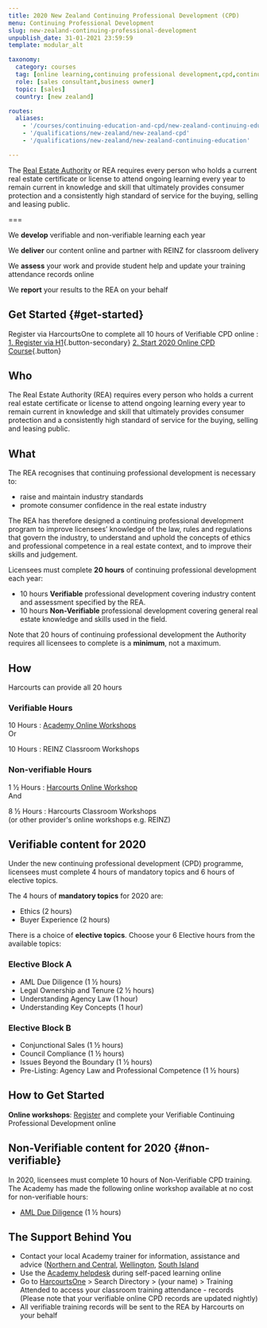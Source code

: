 ```yaml
---
title: 2020 New Zealand Continuing Professional Development (CPD)
menu: Continuing Professional Development
slug: new-zealand-continuing-professional-development
unpublish_date: 31-01-2021 23:59:59
template: modular_alt

taxonomy:
  category: courses
  tag: [online learning,continuing professional development,cpd,continuing education,ce]
  role: [sales consultant,business owner]
  topic: [sales]
  country: [new zealand]

routes:
  aliases:
    - '/courses/continuing-education-and-cpd/new-zealand-continuing-education'
    - '/qualifications/new-zealand/new-zealand-cpd'
    - '/qualifications/new-zealand/new-zealand-continuing-education'

---
```


<!-- # IMPORTANT LICENCE WARNING

>>>> All licence holders with incomplete 202 Continuing Professional Development records with the REA will be contacted on or around January 24th, 2020.

>>>> Your licence will only be cancelled if you are unable to prove you have completed 10 hours of Verifiable and 10 hours of Non-Verifiable Continuing Professional Development training by December 31st 2020.

- If you have not completed your 10 Verifiable training hours, [start now](#get-started).
- If you have not completed your 10 Non-Verifiable training hours, this can be done by logging into the [REINZ website](http://myce.reinz.co.nz/).

--- -->

The [Real Estate Authority](https://www.rea.govt.nz/) or REA requires every person who holds a current real estate certificate or license to attend ongoing learning every year to remain current in knowledge and skill that ultimately provides consumer protection and a consistently high standard of service for the buying, selling and leasing public.

===

We **develop** verifiable and non-verifiable learning each year

We **deliver** our content online and partner with REINZ for classroom delivery

We **assess** your work and provide student help and update your training attendance records online

We **report** your results to the REA on your behalf

## Get Started {#get-started}

Register via HarcourtsOne to complete all 10 hours of Verifiable CPD online
: [1. Register via H1](http://one.harcourts.co.nz/Academy/RegistrationWizard.aspx?id2=7525){.button-secondary} [2. Start 2020 Online CPD Course](http://www.academyrealestatetraining.com/nz/moodle/course/view.php?id=192&noprocess){.button}

## Who
The Real Estate Authority (REA) requires every person who holds a current real estate certificate or license to attend ongoing learning every year to remain current in knowledge and skill that ultimately provides consumer protection and a consistently high standard of service for the buying, selling and leasing public.

## What

The REA recognises that continuing professional development is necessary to:
- raise and maintain industry standards
- promote consumer confidence in the real estate industry

The REA has therefore designed a continuing professional development program to improve licensees’ knowledge of the law, rules and regulations that govern the industry, to understand and uphold the concepts of ethics and professional competence in a real estate context, and to improve their skills and judgement.

Licensees must complete **20 hours** of continuing professional development each year:
* 10 hours **Verifiable** professional development covering industry content and assessment specified by the REA.
* 10 hours **Non-Verifiable** professional development covering general real estate knowledge and skills used in the field.

Note that 20 hours of continuing professional development the Authority requires all licensees to complete is
a **minimum**, not a maximum.

## How
Harcourts can provide all 20 hours

<div class="g-grid pure-g-r">
<div class="g-block size-1-2 pure-u-1-2" markdown="1">

### Verifiable Hours

10 Hours
: [Academy Online Workshops](#get-started) <br/>
  Or

10 Hours
: REINZ Classroom Workshops

</div>
<div class="g-block size-1-2 pure-u-1-2" markdown="1">

### Non-verifiable Hours
<!-- 8 Hours
: [Harcourts May Conference](https://harcourtsevents.com/new-zealand/about-conference/) <br/>
  plus -->

1 &frac12; Hours
: [Harcourts Online Workshop](#non-verifiable) <br/>
  And 

8 &frac12; Hours
: Harcourts Classroom Workshops <br/>
  (or other provider's online workshops e.g. REINZ)
</div>
</div>

## Verifiable content for 2020

Under the new continuing professional development (CPD) programme, licensees must complete 4 hours of mandatory topics and 6 hours of elective topics.

The 4 hours of **mandatory topics** for 2020 are:

  * Ethics (2 hours)
  * Buyer Experience (2 hours)

There is a choice of **elective topics**. Choose your 6 Elective hours from the available topics:

### Elective Block A
  * AML Due Diligence (1 ½ hours)
  * Legal Ownership and Tenure (2 ½ hours)
  * Understanding Agency Law (1 hour)
  * Understanding Key Concepts (1 hour)
  
### Elective Block B    
  * Conjunctional Sales (1 ½ hours)
  * Council Compliance (1 ½ hours)
  * Issues Beyond the Boundary (1 ½ hours)
  * Pre-Listing: Agency Law and Professional Competence (1 ½ hours)

## How to Get Started
**Online workshops**: [Register](http://one.harcourts.co.nz/Academy/RegistrationWizard.aspx?id2=7525) and complete your Verifiable Continuing Professional Development online

<!--## 2019 Refresher
If you are reviving a suspended licence after a period of 12 months or more, you will need to complete a refresher course (to get up to speed with what you have missed) plus the continuing professional development for the calendar year in which you revive your licence.

You must complete the continuing professional development by 31 December of the year in which you revive your licence, and you must complete the refresher training before you renew your licence for the second time.

The Academy is not offering Verifiable Continuing professional development Referesher training this year.
-->

## Non-Verifiable content for 2020 {#non-verifiable}

In 2020, licensees must complete 10 hours of Non-Verifiable CPD training. The Academy has made the following online workshop available at no cost for non-verifiable hours:
  * [AML Due Diligence](https://one.harcourts.co.nz/Academy/RegistrationWizard.aspx?id2=7631) (1 ½ hours)

## The Support Behind You
- Contact your local Academy trainer for information, assistance and advice ([Northern and Central](mailto:andrew.simich@harcourts.net), [Wellington](mailto:andrew.simich@harcourts.net), [South Island](mailto:andrew.simich@harcourts.net)
- Use the [Academy helpdesk](mailto:academy.nz@harcourts.net) during self-paced learning online
- Go to [HarcourtsOne](http://one.harcourts.co.nz) > Search Directory > (your name) > Training Attended to access your classroom training attendance - records (Please note that your verifiable online CPD records are updated nightly)
- All verifiable training records will be sent to the REA by Harcourts on your behalf

